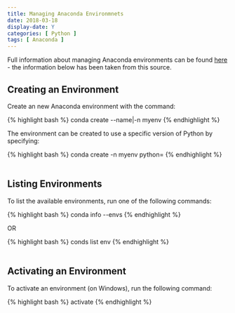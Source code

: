 ```yaml
---
title: Managing Anaconda Environmnets
date: 2018-03-18
display-date: Y
categories: [ Python ]
tags: [ Anaconda ]
---
```


Full information about managing Anaconda environments can be found [here](https://conda.io/docs/user-guide/tasks/manage-environments.html) - the information below has been taken from this source.

## Creating an Environment

Create an new Anaconda environment with the command:

{% highlight bash %}
conda create --name|-n myenv
{% endhighlight %}

The environment can be created to use a specific version of Python by specifying:

{% highlight bash %}
conda create -n myenv python=<desired version>
{% endhighlight %}
<br><br>

## Listing Environments

To list the available environments, run one of the following commands:

{% highlight bash %}
conda info --envs
{% endhighlight %}

OR

{% highlight bash %}
conds list env
{% endhighlight %}
<br><br>

## Activating an Environment

To activate an environment (on Windows), run the following command:

{% highlight bash %}
activate <environment>
{% endhighlight %}
